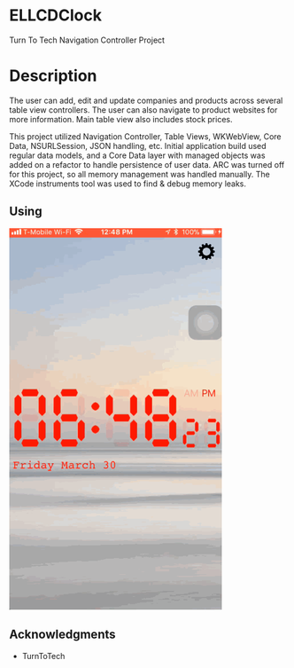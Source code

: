 # ELLCDClock
Turn To Tech Navigation Controller Project

# Description

The user can add, edit and update companies and products across several table view controllers. The user can also navigate to product websites for more information. Main table view also includes stock prices.

This project utilized Navigation Controller, Table Views, WKWebView, Core Data, NSURLSession, JSON handling, etc. Initial application build used regular data models, and a Core Data layer with managed objects was added on a refactor to handle persistence of user data. ARC was turned off for this project, so all memory management was handled manually. The XCode instruments tool was used to find & debug memory leaks.

## Using

![Alt Text](https://github.com/EduardLev/LCDClock/raw/master/ELLCDClockTTT.gif)

## Acknowledgments

* TurnToTech

